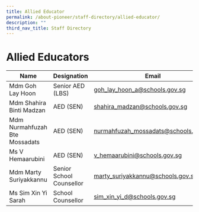 ```yaml
---
title: Allied Educator
permalink: /about-pioneer/staff-directory/allied-educator/
description: ""
third_nav_title: Staff Directory
---
```

# Allied Educators

| Name                          | Designation              | Email                                |
|-------------------------------|--------------------------|--------------------------------------|
| Mdm Goh Lay Hoon              | Senior AED (LBS)         | goh_lay_hoon_a@schools.gov.sg        |
| Mdm Shahira Binti Madzan      | AED (SEN)                | shahira_madzan@schools.gov.sg        |
| Mdm Nurmahfuzah Bte Mossadats | AED (SEN)                | nurmahfuzah_mossadats@schools.gov.sg |
|Ms V Hemaarubini|AED (SEN)|v_hemaarubini@schools.gov.sg|
| Mdm Marty Suriyakkannu        | Senior School Counsellor | marty_suriyakkannu@schools.gov.sg    |
|Ms Sim Xin Yi Sarah|School Counsellor|sim_xin_yi_d@schools.gov.sg|
